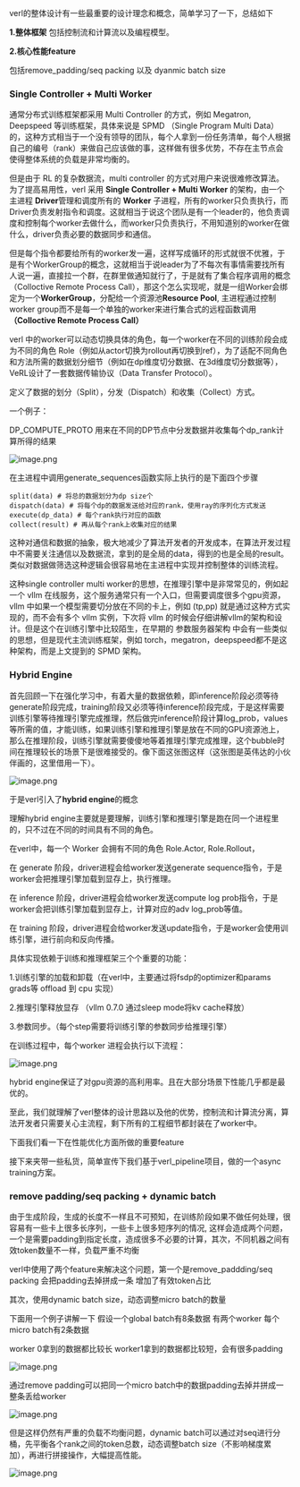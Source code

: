 verl的整体设计有一些最重要的设计理念和概念，简单学习了一下，总结如下

**1.整体框架** 包括控制流和计算流以及编程模型。

**2.核心性能feature**

包括remove_padding/seq packing 以及 dyanmic batch size

### Single Controller + Multi Worker

通常分布式训练框架都采用 Multi Controller 的方式，例如 Megatron, Deepspeed 等训练框架，具体来说是 SPMD （Single Program Multi Data）的，这种方式相当于一个没有领导的团队，每个人拿到一份任务清单，每个人根据自己的编号（rank）来做自己应该做的事，这样做有很多优势，不存在主节点会使得整体系统的负载是非常均衡的。

但是由于 RL 的复杂数据流，multi controller 的方式对用户来说很难修改算法。为了提高易用性，verl 采用 **Single Controller + Multi Worker** 的架构，由一个主进程 **Driver**管理和调度所有的 **Worker** 子进程，所有的worker只负责执行，而Driver负责发射指令和调度。这就相当于说这个团队是有一个leader的，他负责调度和控制每个worker去做什么，而worker只负责执行，不用知道别的worker在做什么，driver负责必要的数据同步和通信。

但是每个指令都要给所有的worker发一遍，这样写成循环的形式就很不优雅，于是有个WorkerGroup的概念，这就相当于说leader为了不每次有事情需要找所有人说一遍，直接拉一个群，在群里做通知就行了，于是就有了集合程序调用的概念（Colloctive Remote Process Call），那这个怎么实现呢，就是一组Worker会绑定为一个**WorkerGroup**，分配给一个资源池**Resource Pool**, 主进程通过控制worker group而不是每一个单独的worker来进行集合式的远程函数调用 **（Colloctive Remote Process Call）**


verl 中的worker可以动态切换具体的角色，每一个worker在不同的训练阶段会成为不同的角色 Role（例如从actor切换为rollout再切换到ref），为了适配不同角色和方法所需的数据划分细节（例如在dp维度切分数据、在3d维度切分数据等），VeRL设计了一套数据传输协议（Data Transfer Protocol）。

定义了数据的划分（Split），分发（Dispatch）和收集（Collect）方式。

一个例子：

DP_COMPUTE_PROTO 用来在不同的DP节点中分发数据并收集每个dp_rank计算所得的结果

![image.png](http://gaia-mix-prd.vmic.xyz/vshare/edde5a2c9d7e41319c0859b1b310ef8a.png)

在主进程中调用generate_sequences函数实际上执行的是下面四个步骤

```
split(data) # 将总的数据划分为dp size个
dispatch(data) # 将每个dp的数据发送给对应的rank，使用ray的序列化方式发送
execute(dp_data) # 每个rank执行对应的函数
collect(result) # 再从每个rank上收集对应的结果
```

这种对通信和数据的抽象，极大地减少了算法开发者的开发成本，在算法开发过程中不需要关注通信以及数据流，拿到的是全局的data，得到的也是全局的result。类似对数据做筛选这种逻辑会很容易地在主进程中实现并控制整体的训练流程。

这种single controller multi worker的思想，在推理引擎中是非常常见的，例如起一个 vllm 在线服务，这个服务通常只有一个入口，但需要调度很多个gpu资源，vllm 中如果一个模型需要切分放在不同的卡上，例如 (tp,pp) 就是通过这种方式实现的，而不会有多个 vllm 实例，下次将 vllm 的时候会仔细讲解vllm的架构和设计。但是这个在训练引擎中比较陌生，在早期的 参数服务器架构 中会有一些类似的思想，但是现代主流训练框架，例如 torch，megatron，deepspeed都不是这种架构，而是上文提到的 SPMD 架构。

### Hybrid Engine

首先回顾一下在强化学习中，有着大量的数据依赖，即inference阶段必须等待generate阶段完成，training阶段又必须等待inference阶段完成，于是这样需要训练引擎等待推理引擎完成推理，然后做完inference阶段计算log_prob，values等所需的值，才能训练，如果训练引擎和推理引擎是放在不同的GPU资源池上，那么在推理阶段，训练引擎就需要傻傻地等着推理引擎完成推理，这个bubble时间在推理较长的场景下是很难接受的。像下面这张图这样（这张图是英伟达的小伙伴画的，这里借用一下）。

![image.png](http://gaia-mix-prd.vmic.xyz/vshare/3f73851dd69c45b89fcd64fe23844cc3.png)

于是verl引入了**hybrid engine**的概念

理解hybrid engine主要就是要理解，训练引擎和推理引擎是跑在同一个进程里的，只不过在不同的时间具有不同的角色。

在verl中，每一个 Worker 会拥有不同的角色 Role.Actor, Role.Rollout，

在 generate 阶段，driver进程会给worker发送generate sequence指令，于是worker会把推理引擎加载到显存上，执行推理。

在 inference 阶段，driver进程会给worker发送compute log prob指令，于是worker会把训练引擎加载到显存上，计算对应的adv log_prob等值。

在 training 阶段，driver进程会给worker发送update指令，于是worker会使用训练引擎，进行前向和反向传播。

具体实现依赖于训练和推理框架三个个重要的功能：

1.训练引擎的加载和卸载（在verl中，主要通过将fsdp的optimizer和params grads等 offload 到 cpu 实现）

2.推理引擎释放显存 （vllm 0.7.0 通过sleep mode将kv cache释放）

3.参数同步。（每个step需要将训练引擎的参数同步给推理引擎）

在训练过程中，每个worker 进程会执行以下流程：

![image.png](http://gaia-mix-prd.vmic.xyz/vshare/7da36e311fac476b833aa89c50f0dd94.png)

hybrid engine保证了对gpu资源的高利用率。且在大部分场景下性能几乎都是最优的。

至此，我们就理解了verl整体的设计思路以及他的优势，控制流和计算流分离，算法开发者只需要关心主流程，剩下所有的工程细节都封装在了worker中。

下面我们看一下在性能优化方面所做的重要feature

接下来夹带一些私货，简单宣传下我们基于verl_pipeline项目，做的一个async training方案。

### remove padding/seq packing + dynamic batch

由于生成阶段，生成的长度不一样且不可预知，在训练阶段如果不做任何处理，很容易有一些卡上很多长序列，一些卡上很多短序列的情况, 这样会造成两个问题，一个是需要padding到指定长度，造成很多不必要的计算，其次，不同机器之间有效token数量不一样，负载严重不均衡

verl中使用了两个feature来解决这个问题，第一个是remove_paddding/seq packing 会把padding去掉拼成一条 增加了有效token占比

其次，使用dynamic batch size，动态调整micro batch的数量

下面用一个例子讲解一下 假设一个global batch有8条数据 有两个worker  每个micro batch有2条数据

worker 0拿到的数据都比较长 worker1拿到的数据都比较短，会有很多padding

![image.png](http://gaia-mix-prd.vmic.xyz/vshare/eadd368ea61a48e3b835b5c79de7f974.png)

通过remove padding可以把同一个micro batch中的数据padding去掉并拼成一整条丢给worker

![image.png](http://gaia-mix-prd.vmic.xyz/vshare/cb7ebf39fe5f4e659ab51ff6561a875e.png)

但是这样仍然有严重的负载不均衡问题，dynamic batch可以通过对seq进行分桶，先平衡各个rank之间的token总数，动态调整batch size（不影响梯度累加），再进行拼接操作，大幅提高性能。

![image.png](http://gaia-mix-prd.vmic.xyz/vshare/a5bc52352ff54fc6bcc4b944e9fc3907.png)
